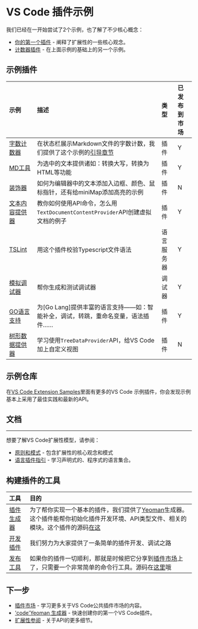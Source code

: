# VS Code 插件示例
我们已经在一开始尝试了2个示例，也了解了不少核心概念：
- [你的第一个插件](/extension-authoring/example-hello-world.md) - 阐释了扩展性的一些核心观念。
- [计数器插件](/extension-authoring/example-word-count.md) - 在上面示例的基础上的另一个示例。

## 示例插件

| 示例 | 描述 | 类型 | 已发布到市场 |
| :----|:---- |:---- |:---- |
| [字数计数器](https://github.com/Microsoft/vscode-wordcount) | 在状态栏展示Markdown文件的字数计数，我们提供了这个示例的[引导章节](/extension-authoring/example-hello-world.md) | 插件 | Y |
| [MD工具](https://github.com/Microsoft/vscode-MDTools) | 为选中的文本提供诸如：转换大写，转换为HTML等功能 | 插件 | Y |
| [装饰器](https://github.com/Microsoft/vscode-extension-samples/tree/master/decorator-sample) | 如何为编辑器中的文本添加入边框、颜色、鼠标指针，还有给miniMap添加高亮的示例 | 插件 | N |
| [文本内容提供器](https://github.com/Microsoft/vscode-extension-samples/tree/master/contentprovider-sample) | 教你如何使用API命令，怎么用`TextDocumentContentProvider`API创建虚拟文档的例子 | 插件 | Y |
| [TSLint](https://github.com/Microsoft/vscode-tslint) | 用这个插件校验Typescript文件语法 | 语言服务器 | Y |
| [模拟调试器](https://github.com/Microsoft/vscode-mock-debug) | 帮你生成和测试调试器 | 调试器 | Y |
| [GO语言支持](https://github.com/microsoft/vscode-go) | 为[Go Lang]提供丰富的语言支持——如：智能补全，调试，转跳，重命名变量，语法插件…… | 插件 | Y |
| [树形数据提供器](https://github.com/Microsoft/vscode-extension-samples/tree/master/tree-view-sample) | 学习使用`TreeDataProvider`API，给VS Code加上自定义视图 | 插件 | N |

## 示例仓库

在[VS Code Extension Samples](https://github.com/Microsoft/vscode-extension-samples)里面有更多的VS Code 示例插件，你会发现示例基本上采用了最佳实践和最新的API。

## 文档
---

想要了解VS Code扩展性模型，请参阅：
- [原则和模式](/extensibility-reference/principles-patterns.md) - 包含扩展性的核心观念和模式
- [语言插件指引](/extensibility-reference/language-extension-guidelines.md) - 学习声明式的、程序式的语言集合。

## 构建插件的工具

| 工具 | 目的 |
| :----- | :----- |
| [插件生成器](/extension-authoring/extension-generator.md) | 为了帮你实现一个基本的插件，我们提供了[Yeoman](http://yeoman.io/)生成器。这个插件能帮你初始化插件开发环境、API类型文件、相关的模块。这个插件的源码[在这](https://github.com/Microsoft/vscode-generator-code) |
| [开发插件](http://yeoman.io/) | 我们努力为大家提供了一条简单的插件开发、调试之路 |
| [发布工具](docs/extension-authoring/publish-extension.md) | 如果你的插件一切顺利，那就是时候把它分享到[插件市场](https://code.visualstudio.com/docs/editor/extension-gallery)上了，只需要一个非常简单的命令行工具。源码在[这里](https://github.com/Microsoft/vsce)哦 |

## 下一步

- [插件市场](https://code.visualstudio.com/docs/editor/extension-gallery) - 学习更多关于VS Code公共插件市场的内容。
- ['code'Yeoman 生成器](/extension-authoring/extension-generator.md) - 快速创建你的第一个VS Code插件。
- [扩展性参阅](/extensibility-reference/README.md) - 关于API的更多细节。
